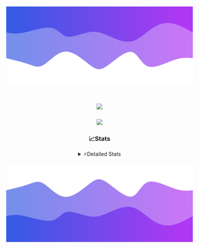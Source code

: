 ![Header](./header.png)
<div align="center">

<h1 align="center">
  <a href="https://git.io/typing-svg">
    <img src="https://readme-typing-svg.herokuapp.com/?lines=Hello,+There!+%F0%9F%91%8B;This+is+chicho.;Owner+on+Ocean;&center=true&size=25">
  </a>
</h1>
  
<p align="center">
  <img src="https://lanyard.cnrad.dev/api/852683595378196480" />
</p>

### 📈Stats
<details>
    <summary> ⚡Detailed Stats</summary>
    <br/>

<!--START_SECTION:waka-->
![Code Time](http://img.shields.io/badge/Code%20Time-636%20hrs%2014%20mins-blue)

![Profile Views](http://img.shields.io/badge/Profile%20Views-4-blue)

**🐱 My GitHub Data** 

> 📦 58.5 kB Used in GitHub's Storage 
 > 
> 🏆 7 Contributions in the Year 2024
 > 
> 🚫 Not Opted to Hire
 > 
> 📜 15 Public Repositories 
 > 
> 🔑 5 Private Repositories 
 > 
**I'm a Night 🦉** 

```text
🌞 Morning                21 commits          █░░░░░░░░░░░░░░░░░░░░░░░░   05.75 % 
🌆 Daytime                42 commits          ███░░░░░░░░░░░░░░░░░░░░░░   11.51 % 
🌃 Evening                156 commits         ███████████░░░░░░░░░░░░░░   42.74 % 
🌙 Night                  146 commits         ██████████░░░░░░░░░░░░░░░   40.00 % 
```
📅 **I'm Most Productive on Tuesday** 

```text
Monday                   19 commits          █░░░░░░░░░░░░░░░░░░░░░░░░   05.21 % 
Tuesday                  100 commits         ███████░░░░░░░░░░░░░░░░░░   27.40 % 
Wednesday                70 commits          █████░░░░░░░░░░░░░░░░░░░░   19.18 % 
Thursday                 50 commits          ███░░░░░░░░░░░░░░░░░░░░░░   13.70 % 
Friday                   41 commits          ███░░░░░░░░░░░░░░░░░░░░░░   11.23 % 
Saturday                 34 commits          ██░░░░░░░░░░░░░░░░░░░░░░░   09.32 % 
Sunday                   51 commits          ███░░░░░░░░░░░░░░░░░░░░░░   13.97 % 
```


📊 **This Week I Spent My Time On** 

```text
🕑︎ Time Zone: America/Argentina/Buenos_Aires

💬 Programming Languages: 
JavaScript               7 hrs 10 mins       ██████████████████████░░░   86.87 % 
HTML                     1 hr 2 mins         ███░░░░░░░░░░░░░░░░░░░░░░   12.65 % 
JSON                     1 min               ░░░░░░░░░░░░░░░░░░░░░░░░░   00.22 % 
Python                   0 secs              ░░░░░░░░░░░░░░░░░░░░░░░░░   00.18 % 
Bash                     0 secs              ░░░░░░░░░░░░░░░░░░░░░░░░░   00.08 % 

🔥 Editors: 
VS Code                  8 hrs 15 mins       █████████████████████████   100.00 % 

🐱‍💻 Projects: 
Coder                    4 hrs 57 mins       ███████████████░░░░░░░░░░   60.06 % 
Unknown Project          3 hrs 18 mins       ██████████░░░░░░░░░░░░░░░   39.94 % 

💻 Operating System: 
Windows                  8 hrs 15 mins       █████████████████████████   100.00 % 
```

**I Mostly Code in JavaScript** 

```text
JavaScript               9 repos             ████████░░░░░░░░░░░░░░░░░   30.00 % 
HTML                     6 repos             █████░░░░░░░░░░░░░░░░░░░░   20.00 % 
CSS                      4 repos             ███░░░░░░░░░░░░░░░░░░░░░░   13.33 % 
C#                       2 repos             ██░░░░░░░░░░░░░░░░░░░░░░░   06.67 % 
Batchfile                1 repo              █░░░░░░░░░░░░░░░░░░░░░░░░   03.33 % 
```




 Last Updated on 10/02/2024 01:41:31 UTC
<!--END_SECTION:waka-->
</details>

![Footer](./footer.png)
